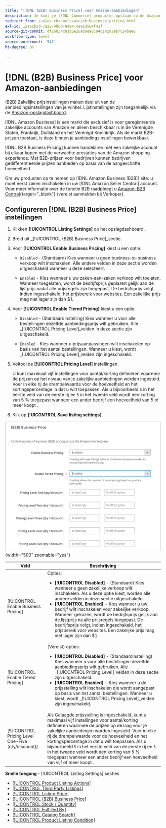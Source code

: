 ```yaml
---
title: "[!DNL (B2B) Business Price] voor Amazon-aanbiedingen"
description: Je kunt je [!DNL Commerce] producten opslaan op de Amazon Business-site (B2B) door bedrijven in uw Amazon mogelijk te maken [!DNL Seller Central] account.
redirect_from: /sales-channels/asc/ob-business-pricing.html
exl-id: 12a6cb2d-7a22-4b6d-9e94-ce91d564f42f
source-git-commit: df26834c81b5e26ad0ea8c94c14292eb7c24bae8
workflow-type: tm+mt
source-wordcount: '547'
ht-degree: 0%

---
```


# [!DNL (B2B) Business Price] voor Amazon-aanbiedingen

(B2B) Zakelijke prijsinstellingen maken deel uit van de aanbiedingsinstellingen van je winkel. Lijstinstellingen zijn toegankelijk via de [Amazon-opslagdashboard](./amazon-store-dashboard.md).

[!DNL Amazon Business] is een markt die exclusief is voor geregistreerde zakelijke accounts van Amazon en alleen beschikbaar is in de Verenigde Staten, Frankrijk, Duitsland en het Verenigd Koninkrijk. Als de markt B2B-prijzen toestaat, is deze binnen je aanbiedingsinstellingen bewerkbaar.

[!DNL B2B Business Pricing] kunnen handelaren met een zakelijke account bij elkaar kopen met de verwachte prestaties van de Amazon shopping experience. Met B2B-prijzen voor bedrijven kunnen bedrijven gedifferentieerde prijzen aanbieden op basis van de aangeschafte hoeveelheid.

Om uw producten op te nemen op [!DNL Amazon Business (B2B)] site: u moet eerst zaken inschakelen in uw [!DNL Amazon Seller Central] account. Voor meer informatie over de functie B2B raadpleegt u [Amazon: B2B Central](https://sellercentral.amazon.com/gp/help/G202161480/){target="_blank"} (vereist aanmelden bij Verkoper).

## Configureren [!DNL (B2B) Business Price] instellingen

1. Klikken **[!UICONTROL Listing Settings]** op het opslagdashboard.

1. Breid uit _[!UICONTROL (B2B) Business Price]_sectie.

1. Voor **[!UICONTROL Enable Business Pricing]** kiest u een optie.

   - `Disabled` - (Standaard) Kies wanneer u geen business-to-business verkoop wilt inschakelen. Alle andere velden in deze sectie worden uitgeschakeld wanneer u deze selecteert.

   - `Enabled` - Kies wanneer u uw zaken-aan-zaken verkoop wilt toelaten. Wanneer toegelaten, wordt de bedrijfsprijs geplaatst gelijk aan de lijstprijs nadat alle prijsregels zijn toegepast. De bedrijfsprijs volgt, indien ingeschakeld, het prijsbereik voor websites. Een zakelijke prijs mag niet lager zijn dan $1.

1. Voor **[!UICONTROL Enable Tiered Pricing]** kiest u een optie.

   - `Disabled` - (Standaardinstelling) Kies wanneer u voor alle bestellingen dezelfde aanbiedingsprijs wilt gebruiken. Alle _[!UICONTROL Pricing Level]_velden in deze sectie zijn uitgeschakeld.

   - `Enabled` - Kies wanneer u prijsaanpassingen wilt inschakelen op basis van het aantal bestellingen. Wanneer u kiest, wordt _[!UICONTROL Pricing Level]_velden zijn ingeschakeld.

1. Voltooi de **[!UICONTROL Pricing Level]** instellingen.

   U kunt maximaal vijf instellingen voor aantal/korting definiëren waarmee de prijzen op het niveau van je zakelijke aanbiedingen worden ingesteld. Voer in elke rij de drempelwaarde voor de hoeveelheid en het kortingspercentage in dat u wilt toepassen. Als u bijvoorbeeld `5` in het eerste veld van de eerste rij en `5` in het tweede veld wordt een korting van 5 % toegepast wanneer een ander bedrijf een hoeveelheid van 5 of meer koopt .

1. Klik op **[!UICONTROL Save listing settings]**.

![Amazon Business Pricing (B2B)](assets/amazon-business-pricing.png){width="500" zoomable="yes"}

| Veld | Beschrijving |
|--- |--- |
| [!UICONTROL Enable Business Pricing] | Opties: <ul><li>**[!UICONTROL Disabled]** - (Standaard) Kies wanneer u geen zakelijke verkoop wilt inschakelen. Als u deze optie kiest, worden alle andere velden in deze sectie uitgeschakeld.</li><li>**[!UICONTROL Enabled]** - Kies wanneer u uw bedrijf wilt inschakelen voor zakelijke verkoop. Wanneer gekozen, wordt de bedrijfsprijs gelijk aan de lijstprijs na alle prijsregels toegepast. De bedrijfsprijs volgt, indien ingeschakeld, het prijsbereik voor websites. Een zakelijke prijs mag niet lager zijn dan $1.</li></ul> |
| [!UICONTROL Enable Tiered Pricing] | (Vereist) opties: <ul><li>**[!UICONTROL Disabled]** - (Standaardinstelling) Kies wanneer u voor alle bestellingen dezelfde aanbiedingsprijs wilt gebruiken. Alle _[!UICONTROL Pricing Level]_velden in deze sectie zijn uitgeschakeld.</li><li>**[!UICONTROL Enabled]** - Kies wanneer u de prijsstelling wilt inschakelen die wordt aangepast op basis van het aantal bestellingen. Wanneer u kiest, wordt _[!UICONTROL Pricing Level]_velden zijn ingeschakeld.</li></ul> |
| [!UICONTROL Pricing Level One-Five (qty/discount)] | Als Gelaagde prijsstelling is ingeschakeld, kunt u maximaal vijf instellingen voor aantal/korting definiëren waarmee de prijzen op de laag voor je zakelijke aanbiedingen worden ingesteld. Voer in elke rij de drempelwaarde voor de hoeveelheid en het kortingspercentage in dat u wilt toepassen. Als u bijvoorbeeld `5` in het eerste veld van de eerste rij en `5` in het tweede veld wordt een korting van 5 % toegepast wanneer een ander bedrijf een hoeveelheid van vijf of meer koopt . |

**Snelle toegang** - [!UICONTROL Listing Settings] secties

- [[!UICONTROL Product Listing Actions]](./product-listing-actions.md)
- [[!UICONTROL Third Party Listings]](./third-party-listing-settings.md)
- [[!UICONTROL Listing Price]](./listing-price.md)
- [[!UICONTROL (B2B) Business Price]](./business-pricing.md)
- [[!UICONTROL Stock / Quantity]](./stock-quantity.md)
- [[!UICONTROL Fulfilled By]](./fulfilled-by.md)
- [[!UICONTROL Catalog Search]](./catalog-search.md)
- [[!UICONTROL Product Listing Condition]](./product-listing-condition.md)
